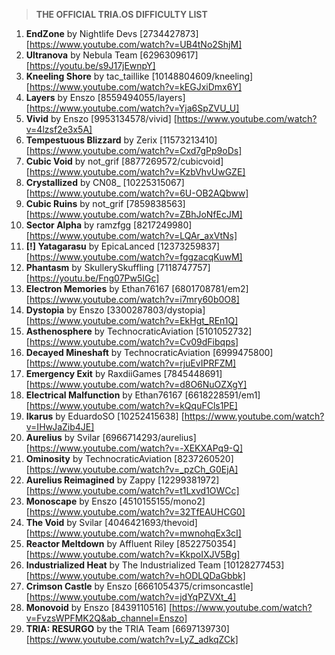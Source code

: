 > **THE OFFICIAL TRIA.OS DIFFICULTY LIST**

1. **EndZone** by Nightlife Devs [2734427873] [https://www.youtube.com/watch?v=UB4tNo2ShjM] 
2. **Ultranova** by Nebula Team [6296309617] [https://youtu.be/s9J17jEwnpY]
3. **Kneeling Shore** by tac_taillike [10148804609/kneeling] [https://www.youtube.com/watch?v=kEGJxiDmx6Y]
4. **Layers** by Enszo [8559494055/layers] [https://www.youtube.com/watch?v=Yja6SpZVU_U]
5. **Vivid** by Enszo [9953134578/vivid] [https://www.youtube.com/watch?v=4lzsf2e3x5A]
6. **Tempestuous Blizzard** by Zerix [11573213410] [https://www.youtube.com/watch?v=Cxd7gPp9oDs]
7. **Cubic Void** by not_grif [8877269572/cubicvoid] [https://www.youtube.com/watch?v=KzbVhvUwGZE]
8. **Crystallized** by CN08_ [10225315067] [https://www.youtube.com/watch?v=6U-OB2AQbww]
9. **Cubic Ruins** by not_grif [7859838563] [https://www.youtube.com/watch?v=ZBhJoNfEcJM]
10. **Sector Alpha** by ramzfgg [8217249980] [https://www.youtube.com/watch?v=LQAr_axVtNs]
11. **[!] Yatagarasu** by EpicaLanced [12373259837] [https://www.youtube.com/watch?v=fggzacqKuwM]
12. **Phantasm** by SkullerySkuffling [7118747757] [https://youtu.be/Fng07Pw5IGc]
13. **Electron Memories** by Ethan76167 [6801708781/em2] [https://www.youtube.com/watch?v=i7mry60b0O8] 
14. **Dystopia** by Enszo [3300287803/dystopia] [https://www.youtube.com/watch?v=EkHgt_REn1Q]
15. **Asthenosphere** by TechnocraticAviation [5101052732] [https://www.youtube.com/watch?v=Cv09dFibqps]
16. **Decayed Mineshaft** by TechnocraticAviation [6999475800] [https://www.youtube.com/watch?v=rjuEvIPRFZM]
17. **Emergency Exit** by RaxdiiGames [7845448691] [https://www.youtube.com/watch?v=d8O6NuOZXgY]
18. **Electrical Malfunction** by Ethan76167 [6618228591/em1] [https://www.youtube.com/watch?v=kQquFCls1PE]
19. **Ikarus** by EduardoSO [10252415638] [https://www.youtube.com/watch?v=IHwJaZib4JE]
20. **Aurelius** by Svilar [6966714293/aurelius] [https://www.youtube.com/watch?v=-XEKXAPq9-Q] 
21. **Ominosity** by TechnocraticAviation [8237260520] [https://www.youtube.com/watch?v=_pzCh_G0EjA]
22. **Aurelius Reimagined** by Zappy [12299381972] [https://www.youtube.com/watch?v=t1Lxvd1OWCc]
23. **Monoscape** by Enszo [4510155155/mono2] [https://www.youtube.com/watch?v=32TfEAUHCG0] 
24. **The Void** by Svilar [4046421693/thevoid] [https://www.youtube.com/watch?v=mwnohqEx3cI]
25. **Reactor Meltdown** by Affluent Riley [8522750354] [https://www.youtube.com/watch?v=KkpoIXJV5Bg]
26. **Industrialized Heat** by The Industrialized Team [10128277453] [https://www.youtube.com/watch?v=hODLQDaGbbk] 
27. **Crimson Castle** by Enszo [6661054375/crimsoncastle] [https://www.youtube.com/watch?v=jdYqPZVXt_4]
28. **Monovoid** by Enszo [8439110516] [https://www.youtube.com/watch?v=FvzsWPFMK2Q&ab_channel=Enszo] 
29. **TRIA: RESURGO** by the TRIA Team [6697139730] [https://www.youtube.com/watch?v=LyZ_adkqZCk] 
